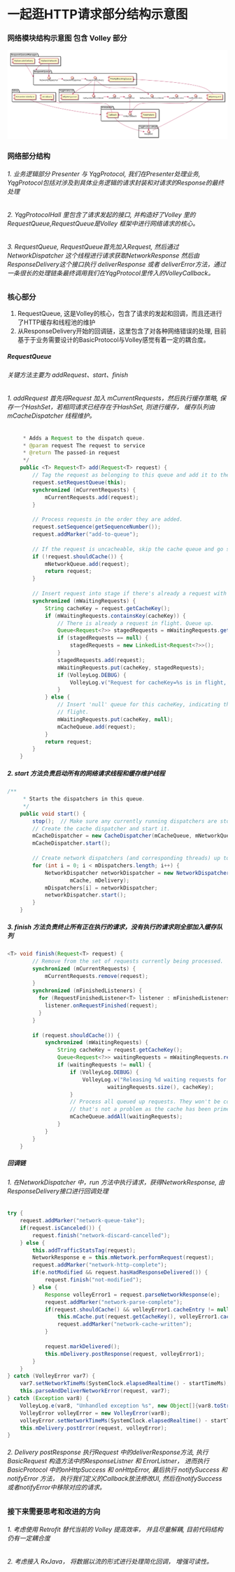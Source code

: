 # 一起逛HTTP请求部分结构示意图

### 网络模块结构示意图 包含 Volley 部分
![image](https://raw.githubusercontent.com/fanzhengchen/Images/master/NetworkArchitecture.png)



### 网络部分结构
###### 1. 业务逻辑部分 Presenter 与 YqgProtocol, 我们在Presenter处理业务, YqgProtocol包括对涉及到具体业务逻辑的请求封装和对请求的Response的最终处理
###### 2. YqgProtocolHall 里包含了请求发起的接口, 并构造好了Volley 里的 RequestQueue,RequestQueue是Volley 框架中进行网络请求的核心。
###### 3. RequestQueue, RequestQueue首先加入Request, 然后通过NetworkDispatcher 这个线程进行请求获取NetworkResponse 然后由ResponseDelivery这个接口执行 deliverResponse 或者 deliverError方法，通过一条很长的处理链条最终调用我们在YqgProtocol里传入的VolleyCallback。


### 核心部分
1. RequestQueue, 这是Volley的核心，包含了请求的发起和回调，而且还进行了HTTP缓存和线程池的维护
2. 从ResponseDelivery开始的回调链，这里包含了对各种网络错误的处理, 目前基于于业务需要设计的BasicProtocol与Volley感觉有着一定的耦合度。

##### RequestQueue
###### 关键方法主要为 addRequest、start、finish
###### 1. addRequest 首先将Request 加入 mCurrentRequests，然后执行缓存策略, 保存一个HashSet，若相同请求已经存在于HashSet, 则进行缓存， 缓存队列由 mCacheDispatcher 线程维护。
```Java
     * Adds a Request to the dispatch queue.
     * @param request The request to service
     * @return The passed-in request
     */
    public <T> Request<T> add(Request<T> request) {
        // Tag the request as belonging to this queue and add it to the set of current requests.
        request.setRequestQueue(this);
        synchronized (mCurrentRequests) {
            mCurrentRequests.add(request);
        }

        // Process requests in the order they are added.
        request.setSequence(getSequenceNumber());
        request.addMarker("add-to-queue");

        // If the request is uncacheable, skip the cache queue and go straight to the network.
        if (!request.shouldCache()) {
            mNetworkQueue.add(request);
            return request;
        }

        // Insert request into stage if there's already a request with the same cache key in flight.
        synchronized (mWaitingRequests) {
            String cacheKey = request.getCacheKey();
            if (mWaitingRequests.containsKey(cacheKey)) {
                // There is already a request in flight. Queue up.
                Queue<Request<?>> stagedRequests = mWaitingRequests.get(cacheKey);
                if (stagedRequests == null) {
                    stagedRequests = new LinkedList<Request<?>>();
                }
                stagedRequests.add(request);
                mWaitingRequests.put(cacheKey, stagedRequests);
                if (VolleyLog.DEBUG) {
                    VolleyLog.v("Request for cacheKey=%s is in flight, putting on hold.", cacheKey);
                }
            } else {
                // Insert 'null' queue for this cacheKey, indicating there is now a request in
                // flight.
                mWaitingRequests.put(cacheKey, null);
                mCacheQueue.add(request);
            }
            return request;
        }
    }
```
##### 2. start 方法负责启动所有的网络请求线程和缓存维护线程
```Java
/**
     * Starts the dispatchers in this queue.
     */
    public void start() {
        stop();  // Make sure any currently running dispatchers are stopped.
        // Create the cache dispatcher and start it.
        mCacheDispatcher = new CacheDispatcher(mCacheQueue, mNetworkQueue, mCache, mDelivery);
        mCacheDispatcher.start();

        // Create network dispatchers (and corresponding threads) up to the pool size.
        for (int i = 0; i < mDispatchers.length; i++) {
            NetworkDispatcher networkDispatcher = new NetworkDispatcher(mNetworkQueue, mNetwork,
                    mCache, mDelivery);
            mDispatchers[i] = networkDispatcher;
            networkDispatcher.start();
        }
    }
```
##### 3. finish 方法负责终止所有正在执行的请求，没有执行的请求则全部加入缓存队列
```Java
<T> void finish(Request<T> request) {
        // Remove from the set of requests currently being processed.
        synchronized (mCurrentRequests) {
            mCurrentRequests.remove(request);
        }
        synchronized (mFinishedListeners) {
          for (RequestFinishedListener<T> listener : mFinishedListeners) {
            listener.onRequestFinished(request);
          }
        }

        if (request.shouldCache()) {
            synchronized (mWaitingRequests) {
                String cacheKey = request.getCacheKey();
                Queue<Request<?>> waitingRequests = mWaitingRequests.remove(cacheKey);
                if (waitingRequests != null) {
                    if (VolleyLog.DEBUG) {
                        VolleyLog.v("Releasing %d waiting requests for cacheKey=%s.",
                                waitingRequests.size(), cacheKey);
                    }
                    // Process all queued up requests. They won't be considered as in flight, but
                    // that's not a problem as the cache has been primed by 'request'.
                    mCacheQueue.addAll(waitingRequests);
                }
            }
        }
    }
```

##### 回调链
###### 1. 在NetworkDispatcher 中，run 方法中执行请求，获得NetworkResponse, 由ResponseDelivery接口进行回调处理
```Java
try {
    request.addMarker("network-queue-take");
    if(request.isCanceled()) {
        request.finish("network-discard-cancelled");
    } else {
        this.addTrafficStatsTag(request);
        NetworkResponse e = this.mNetwork.performRequest(request);
        request.addMarker("network-http-complete");
        if(e.notModified && request.hasHadResponseDelivered()) {
            request.finish("not-modified");
        } else {
            Response volleyError1 = request.parseNetworkResponse(e);
            request.addMarker("network-parse-complete");
            if(request.shouldCache() && volleyError1.cacheEntry != null) {
                this.mCache.put(request.getCacheKey(), volleyError1.cacheEntry);
                request.addMarker("network-cache-written");
            }

            request.markDelivered();
            this.mDelivery.postResponse(request, volleyError1);
        }
    }
} catch (VolleyError var7) {
    var7.setNetworkTimeMs(SystemClock.elapsedRealtime() - startTimeMs);
    this.parseAndDeliverNetworkError(request, var7);
} catch (Exception var8) {
    VolleyLog.e(var8, "Unhandled exception %s", new Object[]{var8.toString()});
    VolleyError volleyError = new VolleyError(var8);
    volleyError.setNetworkTimeMs(SystemClock.elapsedRealtime() - startTimeMs);
    this.mDelivery.postError(request, volleyError);
}     
```
###### 2. Delivery postResponse 执行Request 中的deliverResponse方法, 执行 BasicRequest 构造方法中的ResponseListner 和 ErrorListner， 进而执行 BasicProtocol 中的onHttpSuccess 和 onHttpError, 最后执行 notifySuccess 和 notifyError 方法， 执行我们定义的Callback放法修改UI, 然后在notifySuccess或者notifyError中移除对应的请求。

### 接下来需要思考和改进的方向
###### 1. 考虑使用 Retrofit 替代当前的 Volley 提高效率， 并且尽量解耦, 目前代码结构仍有一定耦合度
###### 2. 考虑接入 RxJava， 将数据以流的形式进行处理简化回调， 增强可读性。
